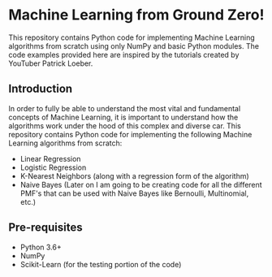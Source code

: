 # Machine Learning from Ground Zero!

This repository contains Python code for implementing Machine Learning algorithms from scratch using only NumPy and basic Python modules. The code examples provided here are inspired by the tutorials created by YouTuber Patrick Loeber.

## Introduction

In order to fully be able to understand the most vital and fundamental concepts of Machine Learning, it is important to understand how the algorithms work under the hood of this complex and diverse car. This repository contains Python code for implementing the following Machine Learning algorithms from scratch:

- Linear Regression
- Logistic Regression
- K-Nearest Neighbors (along with a regression form of the algorithm)
- Naive Bayes (Later on I am going to be creating code for all the different PMF's that can be used with Naive Bayes like Bernoulli, Multinomial, etc.)

## Pre-requisites

- Python 3.6+
- NumPy
- Scikit-Learn (for the testing portion of the code)


